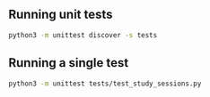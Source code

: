 
## Running unit tests

```sh
python3 -m unittest discover -s tests
```

## Running a single test

```sh
python3 -m unittest tests/test_study_sessions.py
```